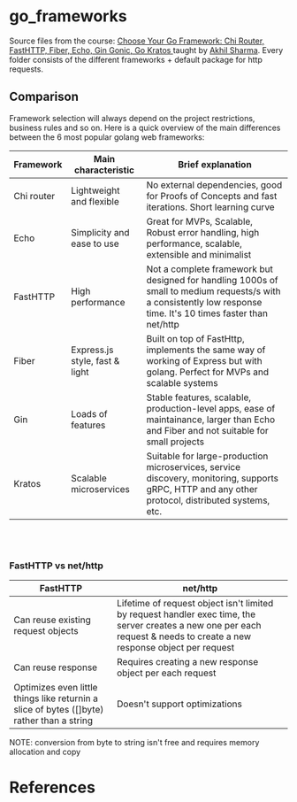 # go_frameworks

Source files from the course: [Choose Your Go Framework: Chi Router, FastHTTP, Fiber, Echo, Gin Gonic, Go Kratos
](https://www.linkedin.com/learning/choose-your-go-framework-chi-router-fasthttp-fiber-echo-gin-gonic-go-kratos) taught by [Akhil Sharma](https://www.linkedin.com/learning/instructors/akhil-sharma?u=76737724). Every folder consists of the different frameworks + default package for http requests.

## Comparison
Framework selection will always depend on the project restrictions, business rules and so on. Here is a quick overview of the main differences between the 6 most popular golang web frameworks: <br>

| Framework  | Main characteristic            | Brief explanation                                                                                                                                                |
| ---------- | -----------------------------  | ---------------------------------------------------------------------------------------------------------------------------------------------------------------- |
| Chi router | Lightweight and flexible       | No external dependencies, good for Proofs of Concepts and fast iterations. Short learning curve                                                                  |
| Echo       | Simplicity and ease to use     | Great for MVPs, Scalable, Robust error handling, high performance, scalable, extensible and minimalist                                                           |
| FastHTTP   | High performance               | Not a complete framework but designed for handling 1000s of small to medium requests/s with a consistently low response time. It's 10 times faster than net/http |
| Fiber      | Express.js style, fast & light | Built on top of FastHttp, implements the same way of working of Express but with golang. Perfect for MVPs and scalable systems                                   |
| Gin        | Loads of features              | Stable features, scalable, production-level apps, ease of maintainance, larger than Echo and Fiber and not suitable for small projects                           |
| Kratos     | Scalable microservices         | Suitable for large-production microservices, service discovery, monitoring, supports gRPC, HTTP and any other protocol, distributed systems, etc.                |
<br>
<br>

### FastHTTP vs net/http
| FastHTTP                                                                                  | net/http                                                                                                             |
| ----------------------------------------------------------------------------------------- | -------------------------------------------------------------------------------------------------------------------- |
| Can reuse existing request objects    | Lifetime of request object isn't limited by request handler exec time, the server creates a new one per each request & needs to create a new response object per request |
| Can reuse response                                                                        | Requires creating a new response object per each request                                                             |
| Optimizes even little things like returnin a slice of bytes ([]byte) rather than a string | Doesn't support optimizations                                                                                        |

NOTE: conversion from byte to string isn't free and requires memory allocation and copy

# References
